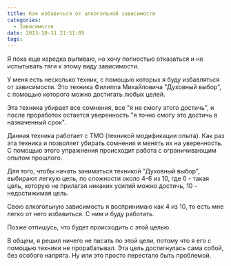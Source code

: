 ```yaml
---
title: Как избавиться от алкогольной зависимости
categories:
  - Зависимости
date: 2013-10-31 21:51:05
tags:
---
```


Я пока еще изредка выпиваю, но хочу полностью отказаться и не испытывать тяги к этому виду зависимости.

У меня есть несколько техник, с помощью которых я буду избавляться от зависимости. Это техника Филиппа Михайловича "Духовный выбор", с помощью которого можно достигать любых целей.

Эта техника убирает все сомнения, все "я не смогу этого достичь", и после проработок остается уверенность "я точно смогу это достичь в назначенный срок".<!--more-->

Данная техника работает с ТМО (техникой модификации опыта). Как раз эта техника и позволяет убирать сомнения и менять их на уверенность. С помощью этого упражнения происходит работа с ограничивающим опытом прошлого.

Для того, чтобы начать заниматься техникой "Духовный выбор", выбирают легкую цель, по сложности около 4-6 из 10, где 0 - такая цель, которую не прилагая никаких усилий можно достичь, 10 - недостижимая цель.

Свою алкогольную зависимость я воспринимаю как 4 из 10, то есть мне легко от него избавиться. С ним и буду работать.

Позже отпишусь, что будет происходить с этой целью.

В общем, я решил ничего не писать по этой цели, потому что я его с помощью техники не прорабатывал. Эта цель достигнулась сама собой, без особого напряга. Ну или это просто перестало быть проблемой.